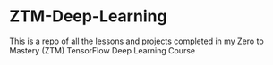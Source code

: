 # ZTM-Deep-Learning
This is a repo of all the lessons and projects completed in my Zero to Mastery (ZTM) TensorFlow Deep Learning Course
